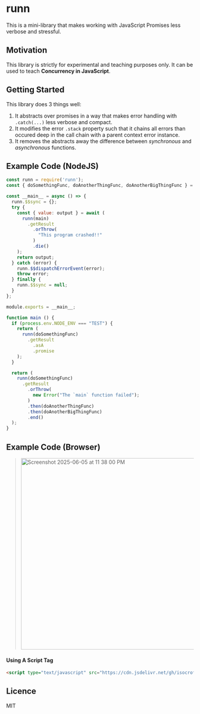 # runn
This is a mini-library that makes working with JavaScript Promises less verbose and stressful.

## Motivation

This library is strictly for experimental and teaching purposes only. It can be used to teach **Concurrency in JavaScript**.

## Getting Started

This library does 3 things well:

1. It abstracts over promises in a way that makes error handling with `.catch(...)` less verbose and compact.
2. It modifies the error `.stack` property such that it chains all errors than occured deep in the  call chain with a parent context error instance.
3. It removes the abstracts away the difference between _synchronous_ and _asynchronous_ functions. 

## Example Code  (NodeJS)

```javascript
const runn = require('runn');
const { doSomethingFunc, doAnotherThingFunc, doAnotherBigThingFunc } = require('./tasks');

const __main__ = async () => {
  runn.$$sync = {};
  try {
    const { value: output } = await (
      runn(main)
        .getResult
          .orThrow(
            "This program crashed!!"
          )
          .die()
    );
    return output;
  } catch (error) {
    runn.$$dispatchErrorEvent(error);
    throw error;
  } finally {
    runn.$$sync = null;
  }
};

module.exports = __main__;

function main () {
  if (process.env.NODE_ENV === "TEST") {
    return (
      runn(doSomethingFunc)
        .getResult
          .asA
          .promise
    );
  }

  return (
    runn(doSomethingFunc)
      .getResult
        .orThrow(
          new Error("The `main` function failed");
        )
        .then(doAnotherThingFunc)
        .then(doAnotherBigThingFunc)
        .end()
  );
}
```

## Example Code (Browser)

><img width="513" alt="Screenshot 2025-06-05 at 11 38 00 PM" src="https://github.com/user-attachments/assets/e242f159-2311-4f97-86db-85248c80aef5" />

#### Using A Script Tag

```html
<script type="text/javascript" src="https://cdn.jsdelivr.net/gh/isocroft/runn@0.0.1/dist/runn.min.js"></script>
```

## Licence

MIT
